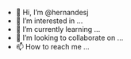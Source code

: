 - 👋 Hi, I’m @hernandesj
- 👀 I’m interested in ...
- 🌱 I’m currently learning ...
- 💞️ I’m looking to collaborate on ...
- 📫 How to reach me ...

<!---
hernandesj/hernandesj is a ✨ special ✨ repository because its `README.md` (this file) appears on your GitHub profile.
You can click the Preview link to take a look at your changes.
--->

